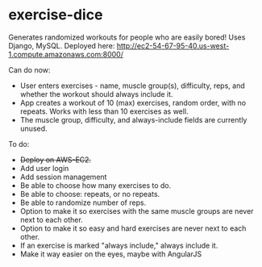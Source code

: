 # exercise-dice
Generates randomized workouts for people who are easily bored!
Uses Django, MySQL.
Deployed here: http://ec2-54-67-95-40.us-west-1.compute.amazonaws.com:8000/

Can do now:
- User enters exercises - name, muscle group(s), difficulty, reps, and whether the workout should always include it.
- App creates a workout of 10 (max) exercises, random order, with no repeats. Works with less than 10 exercises as well.
- The muscle group, difficulty, and always-include fields are currently unused.

To do:
- ~~Deploy on AWS-EC2.~~
- Add user login
- Add session management
- Be able to choose how many exercises to do.
- Be able to choose: repeats, or no repeats.
- Be able to randomize number of reps.
- Option to make it so exercises with the same muscle groups are never next to each other.
- Option to make it so easy and hard exercises are never next to each other.
- If an exercise is marked "always include," always include it.
- Make it way easier on the eyes, maybe with AngularJS
